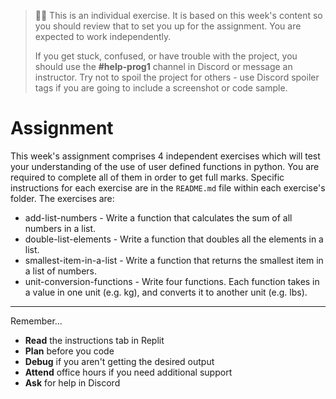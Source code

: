   
> 🧑‍💻 This is an individual exercise. It is based on this week's content so you should
> review that to set you up for the assignment. You are expected to work independently.
>
> If you get stuck, confused, or have trouble with the project, you should use the **#help-prog1** channel in Discord or message an instructor. Try not to spoil the project for others - use Discord spoiler tags if you are going to include a screenshot or code sample. 

# Assignment

This week's assignment comprises 4 independent exercises which will test your 
understanding of the use of user defined functions in python. You are required to complete
all of them in order to get full marks. Specific instructions for each exercise are 
in the `README.md` file within each exercise's folder. The exercises are:

* add-list-numbers - Write a function that calculates the sum of all numbers in a list.
* double-list-elements - Write a function that doubles all the elements in a list.
* smallest-item-in-a-list - Write a function that returns the smallest item in a list of numbers.
* unit-conversion-functions - Write four functions. Each function takes in a value in one unit (e.g. kg), and converts it to another unit (e.g. lbs).

[//]: # (TODO: Add GHClassroom Assignment link for week-5)

[//]: # ([![password-validator]&#40;https://img.shields.io/static/v1?label=Open%20Project&message=password%20validator&color=blue&#41;]&#40;https://classroom.github.com/a/PmxKTYKG&#41;)

---

Remember...

- **Read** the instructions tab in Replit
- **Plan** before you code
- **Debug** if you aren't getting the desired output
- **Attend** office hours if you need additional support
- **Ask** for help in Discord
